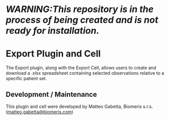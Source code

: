 # _WARNING:This repository is in the process of being created and is not ready for installation._


# Export Plugin and Cell

The Export plugin, along with the Export Cell, allows users to create and download a .xlsx spreadsheet containing selected observations relative to a specific patient set.

## Development / Maintenance
This plugin and cell were developed by Matteo Gabetta, Biomeris s.r.s. (matteo.gabetta@biomeris.com)
